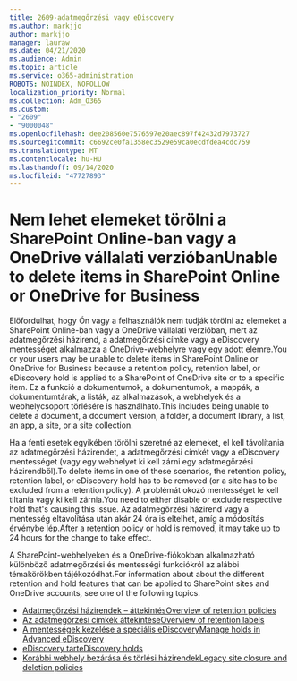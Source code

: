 ```yaml
---
title: 2609-adatmegőrzési vagy eDiscovery
ms.author: markjjo
author: markjjo
manager: lauraw
ms.date: 04/21/2020
ms.audience: Admin
ms.topic: article
ms.service: o365-administration
ROBOTS: NOINDEX, NOFOLLOW
localization_priority: Normal
ms.collection: Adm_O365
ms.custom:
- "2609"
- "9000048"
ms.openlocfilehash: dee208560e7576597e20aec897f42432d7973727
ms.sourcegitcommit: c6692ce0fa1358ec3529e59ca0ecdfdea4cdc759
ms.translationtype: MT
ms.contentlocale: hu-HU
ms.lasthandoff: 09/14/2020
ms.locfileid: "47727893"
---
```

# <a name="unable-to-delete-items-in-sharepoint-online-or-onedrive-for-business"></a><span data-ttu-id="32747-102">Nem lehet elemeket törölni a SharePoint Online-ban vagy a OneDrive vállalati verzióban</span><span class="sxs-lookup"><span data-stu-id="32747-102">Unable to delete items in SharePoint Online or OneDrive for Business</span></span>

<span data-ttu-id="32747-103">Előfordulhat, hogy Ön vagy a felhasználók nem tudják törölni az elemeket a SharePoint Online-ban vagy a OneDrive vállalati verzióban, mert az adatmegőrzési házirend, a adatmegőrzési címke vagy a eDiscovery mentességet alkalmazza a OneDrive-webhelyre vagy egy adott elemre.</span><span class="sxs-lookup"><span data-stu-id="32747-103">You or your users may be unable to delete items in SharePoint Online or OneDrive for Business because a retention policy, retention label, or eDiscovery hold is applied to a SharePoint of OneDrive site or to a specific item.</span></span> <span data-ttu-id="32747-104">Ez a funkció a dokumentumok, a dokumentumok, a mappák, a dokumentumtárak, a listák, az alkalmazások, a webhelyek és a webhelycsoport törlésére is használható.</span><span class="sxs-lookup"><span data-stu-id="32747-104">This includes being unable to delete a document, a document version, a folder, a document library, a list, an app, a site, or a site collection.</span></span> 

<span data-ttu-id="32747-105">Ha a fenti esetek egyikében törölni szeretné az elemeket, el kell távolítania az adatmegőrzési házirendet, a adatmegőrzési címkét vagy a eDiscovery mentességet (vagy egy webhelyet ki kell zárni egy adatmegőrzési házirendből).</span><span class="sxs-lookup"><span data-stu-id="32747-105">To delete items in one of these scenarios, the retention policy, retention label, or eDiscovery hold has to be removed (or a site has to be excluded from a retention policy).</span></span> <span data-ttu-id="32747-106">A problémát okozó mentességet le kell tiltania vagy ki kell zárnia.</span><span class="sxs-lookup"><span data-stu-id="32747-106">You need to either disable or exclude respective hold that's causing this issue.</span></span> <span data-ttu-id="32747-107">Az adatmegőrzési házirend vagy a mentesség eltávolítása után akár 24 óra is eltelhet, amíg a módosítás érvénybe lép.</span><span class="sxs-lookup"><span data-stu-id="32747-107">After a retention policy or hold is removed, it may take up to 24 hours for the change to take effect.</span></span> 

<span data-ttu-id="32747-108">A SharePoint-webhelyeken és a OneDrive-fiókokban alkalmazható különböző adatmegőrzési és mentességi funkciókról az alábbi témakörökben tájékozódhat.</span><span class="sxs-lookup"><span data-stu-id="32747-108">For information about about the different retention and hold features that can be applied to SharePoint sites and OneDrive accounts, see one of the following topics.</span></span>

- [<span data-ttu-id="32747-109">Adatmegőrzési házirendek – áttekintés</span><span class="sxs-lookup"><span data-stu-id="32747-109">Overview of retention policies</span></span>](https://docs.microsoft.com/microsoft-365/compliance/retention-policies)
- [<span data-ttu-id="32747-110">Az adatmegőrzési címkék áttekintése</span><span class="sxs-lookup"><span data-stu-id="32747-110">Overview of retention labels</span></span>](https://docs.microsoft.com/microsoft-365/compliance/labels)
- [<span data-ttu-id="32747-111">A mentességek kezelése a speciális eDiscovery</span><span class="sxs-lookup"><span data-stu-id="32747-111">Manage holds in Advanced eDiscovery</span></span>](https://docs.microsoft.com/microsoft-365/compliance/managing-holds)
- [<span data-ttu-id="32747-112">eDiscovery tart</span><span class="sxs-lookup"><span data-stu-id="32747-112">eDiscovery holds</span></span>](https://docs.microsoft.com/microsoft-365/compliance/ediscovery-cases#step-4-place-content-locations-on-hold)
- [<span data-ttu-id="32747-113">Korábbi webhely bezárása és törlési házirendek</span><span class="sxs-lookup"><span data-stu-id="32747-113">Legacy site closure and deletion policies</span></span>](https://support.office.com/article/Use-policies-for-site-closure-and-deletion-A8280D82-27FD-48C5-9ADF-8A5431208BA5)